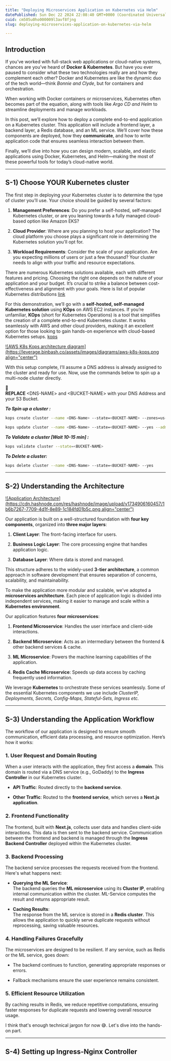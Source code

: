 ```yaml
---
title: "Deploying Microservices Application on Kubernetes via Helm"
datePublished: Sun Dec 22 2024 22:08:40 GMT+0000 (Coordinated Universal Time)
cuid: cm505u0ho000009l3avf8fjng
slug: deploying-microservices-application-on-kubernetes-via-helm

---
```


## Introduction

If you’ve worked with full-stack web applications or cloud-native systems, chances are you’ve heard of **Docker & Kubernetes**. But have you ever paused to consider what these two technologies really are and how they complement each other? Docker and Kubernetes are like the dynamic duo of the tech world—think *Bonnie and Clyde*, but for containers and orchestration.

When working with Docker containers or microservices, Kubernetes often becomes part of the equation, along with tools like *Argo CD and Helm* to streamline deployments and manage workloads.

In this post, we’ll explore how to deploy a complete end-to-end application on a Kubernetes cluster. This application will include a frontend layer, a backend layer, a Redis database, and an ML service. We’ll cover how these components are deployed, how they **communicate**, and how to write application code that ensures seamless interaction between them.

Finally, we’ll dive into how you can design modern, scalable, and elastic applications using Docker, Kubernetes, and Helm—making the most of these powerful tools for today’s cloud-native world.

---

## S-1) Choose YOUR Kubernetes cluster

The first step in deploying your Kubernetes cluster is to determine the type of cluster you’ll use. Your choice should be guided by several factors:

1. **Management Preferences**: Do you prefer a self-hosted, self-managed Kubernetes cluster, or are you leaning towards a fully managed cloud-based option like Amazon EKS?
    
2. **Cloud Provider**: Where are you planning to host your application? The cloud platform you choose plays a significant role in determining the Kubernetes solution you'll opt for.
    
3. **Workload Requirements**: Consider the scale of your application. Are you expecting millions of users or just a few thousand? Your cluster needs to align with your traffic and resource expectations.
    

There are numerous Kubernetes solutions available, each with different features and pricing. Choosing the right one depends on the nature of your application and your budget. It’s crucial to strike a balance between cost-effectiveness and alignment with your goals. Here is list of popular Kubernetes distributions [link](https://www.atatus.com/blog/popular-kubernetes-distributions/)

For this demonstration, we’ll go with a **self-hosted, self-managed Kubernetes solution** using **KOps** on AWS EC2 instances. If you’re unfamiliar, **KOps** (short for Kubernetes Operations) is a tool that simplifies the creation of a complete end-to-end Kubernetes cluster. It works seamlessly with AWS and other cloud providers, making it an excellent option for those looking to gain hands-on experience with cloud-based Kubernetes setups. [kops](https://kops.sigs.k8s.io/)

[![AWS K8s Kops architecture diagram](https://leverage.binbash.co/assets/images/diagrams/aws-k8s-kops.png align="center")](https://leverage.binbash.co/user-guide/ref-architecture-aws/features/compute/k8s-kops/)

With this setup complete, I’ll assume a DNS address is already assigned to the cluster and ready for use. Now, use the commands below to spin up a multi-node cluster directly.  

<div data-node-type="callout">
<div data-node-type="callout-emoji">🛑</div>
<div data-node-type="callout-text"><strong>REPLACE </strong>&lt;DNS-NAME&gt; and &lt;BUCKET-NAME&gt; with your DNS Address and your S3 Bucket.</div>
</div>

***To Spin up a cluster :***

```bash
kops create cluster --name <DNS-Name> --state=<BUCKET-NAME> --zones=us-east-1a,us-east-1b --node-count=2 --node-size=t3.small --master-size=t3.medium --dns-zone=kube.proddeploy.xyz --node-volume-size=8 --master-volume-size=8

kops update cluster --name <DNS-Name> --state=<BUCKET-NAME> --yes --admin
```

***To Validate a cluster \[Wait 10-15 min\] :***

```bash
kops validate cluster --state=<BUCKET-NAME>
```

***To Delete a cluster:***

```bash
kops delete cluster --name <DNS-Name> --state=<BUCKET-NAME> --yes  
```

---

## S-2) Understanding the Architecture

[![Application Architecture](https://cdn.hashnode.com/res/hashnode/image/upload/v1734906160457/1b6b7267-7709-4d1f-8e89-1c184fd01b5c.png align="center")](https://github.com/Manav-Khandurie/Fin-Sight.git)

Our application is built on a well-structured foundation with **four key components**, organized into **three major layers**:

1. **Client Layer**: The front-facing interface for users.
    
2. **Business Logic Layer**: The core processing engine that handles application logic.
    
3. **Database Layer**: Where data is stored and managed.
    

This structure adheres to the widely-used **3-tier architecture**, a common approach in software development that ensures separation of concerns, scalability, and maintainability.

To make the application more modular and scalable, we’ve adopted a **microservices architecture**. Each piece of application logic is divided into independent services, making it easier to manage and scale within a **Kubernetes environment**.

Our application features **four microservices**:

1. **Frontend Microservice**: Handles the user interface and client-side interactions.
    
2. **Backend Microservice**: Acts as an intermediary between the frontend & other backend services & cache.
    
3. **ML Microservice**: Powers the machine learning capabilities of the application.
    
4. **Redis Cache Microservice**: Speeds up data access by caching frequently used information.
    

We leverage **Kubernetes** to orchestrate these services seamlessly. Some of the essential Kubernetes components we use include *ClusterIP, Deployments, Secrets, Config-Maps, Stateful-Sets, Ingress etc.*

---

## S-3) Understanding the Application Workflow

The workflow of our application is designed to ensure smooth communication, efficient data processing, and resource optimization. Here’s how it works:

### 1\. **User Request and Domain Routing**

When a user interacts with the application, they first access a **domain**. This domain is routed via a DNS service (e.g., GoDaddy) to the **Ingress Controller** in our Kubernetes cluster.

* **API Traffic**: Routed directly to the **backend service**.
    
* **Other Traffic**: Routed to the **frontend service**, which serves a **Next.js application**.
    

### 2\. **Frontend Functionality**

The frontend, built with **Next.js**, collects user data and handles client-side interactions. This data is then sent to the backend service. Communication between the frontend and backend is managed through the **Ingress Backend Controller** deployed within the Kubernetes cluster.

### 3\. **Backend Processing**

The backend service processes the requests received from the frontend. Here's what happens next:

* **Querying the ML Service**:  
    The backend queries the **ML microservice** using its **Cluster IP**, enabling internal communication within the cluster. ML-Service computes the result and returns appropriate result.
    
* **Caching Results**:  
    The response from the ML service is stored in a **Redis cluster**. This allows the application to quickly serve duplicate requests without reprocessing, saving valuable resources.
    

### 4\. **Handling Failures Gracefully**

The microservices are designed to be resilient. If any service, such as Redis or the ML service, goes down:

* The backend continues to function, generating appropriate responses or errors.
    
* Fallback mechanisms ensure the user experience remains consistent.
    

### 5\. **Efficient Resource Utilization**

By caching results in Redis, we reduce repetitive computations, ensuring faster responses for duplicate requests and lowering overall resource usage.

I think that's enough technical jargon for now 😅. Let's dive into the hands-on part.

---

## S-4) Setting up Ingress-Nginx Controller